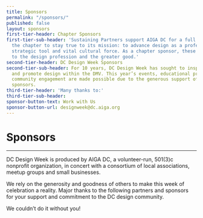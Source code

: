 ```yaml
---
title: Sponsors
permalink: "/sponsors/"
published: false
layout: sponsors
first-tier-header: Chapter Sponsors
first-tier-sub-header: 'Sustaining Partners support AIGA DC for a full year, enabling
  the chapter to stay true to its mission: to advance design as a professional craft,
  strategic tool and vital cultural force. As a chapter sponsor, these companies contribute
  to the design profession and the greater good.'
second-tier-header: DC Design Week Sponsors
second-tier-sub-header: For 10 years, DC Design Week has sought to inspire, celebrate
  and promote design within the DMV. This year’s events, educational programs, and
  community engagement are made possible due to the generous support of the following
  sponsors.
third-tier-header: 'Many thanks to:'
third-tier-sub-header: 
sponsor-button-text: Work with Us
sponsor-button-url: designweek@dc.aiga.org
---
```


# Sponsors

---

DC Design Week is produced by AIGA DC, a volunteer-run, 501(3)c nonprofit organization, in concert with a consortium of local associations, meetup groups and small businesses.

We rely on the generosity and goodness of others to make this week of celebration a reality. Major thanks to the following partners and sponsors for your support and commitment to the DC design community.

We couldn’t do it without you!
